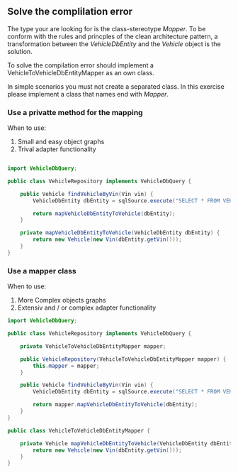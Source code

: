 ## Solve the complilation error

The type your are looking for is the class-stereotype _Mapper_. To be conform with the rules and princples of the clean
architecture pattern, a transformation between the _VehicleDbEntity_ and the _Vehicle_ object is the solution.

To solve the compilation error should implement a VehicleToVehicleDbEntityMapper as an own class.

In simple scenarios you must not create a separated class. In this exercise please implement a class that names end
with _Mapper_.

### Use a privatte method for the mapping

When to use:

1. Small and easy object graphs
3. Trival adapter functionality

```java

import VehicleDbQuery;

public class VehicleRepository implements VehicleDbQuery {

    public Vehicle findVehicleByVin(Vin vin) {
        VehicleDbEntity dbEntity = sqlSource.execute("SELECT * FROM VEHICLE_TBL");  // a fake sql execution

        return mapVehicleDbEntityToVehicle(dbEntity);
    }

    private mapVehicleDbEntityToVehicle(VehicleDbEntity dbEntity) {
        return new Vehicle(new Vin(dbEntity.getVin()));
    }
}
```

### Use a mapper class

When to use:

1. More Complex objects graphs
3. Extensiv and / or complex adapter functionality

```java
import VehicleDbQuery;

public class VehicleRepository implements VehicleDbQuery {

    private VehicleToVehicleDbEntityMapper mapper;

    public VehicleRepository(VehicleToVehicleDbEntityMapper mapper) {
        this.mapper = mapper;
    }

    public Vehicle findVehicleByVin(Vin vin) {
        VehicleDbEntity dbEntity = sqlSource.execute("SELECT * FROM VEHICLE_TBL");  // a fake sql execution

        return mapper.mapVehicleDbEntityToVehicle(dbEntity);
    }
}

public class VehicleToVehicleDbEntityMapper {

    private Vehicle mapVehicleDbEntityToVehicle(VehicleDbEntity dbEntity) {
        return new Vehicle(new Vin(dbEntity.getVin()));
    }
}

```